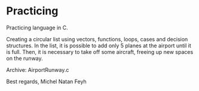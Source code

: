 # Practicing
 Practicing language in C.
 
Creating a circular list using vectors, functions, loops, cases and decision structures.
In the list, it is possible to add only 5 planes at the airport until it is full. Then, it is necessary to take off some aircraft, freeing up new spaces on the runway.

Archive: AirportRunway.c


Best regards,
Michel Natan Feyh
